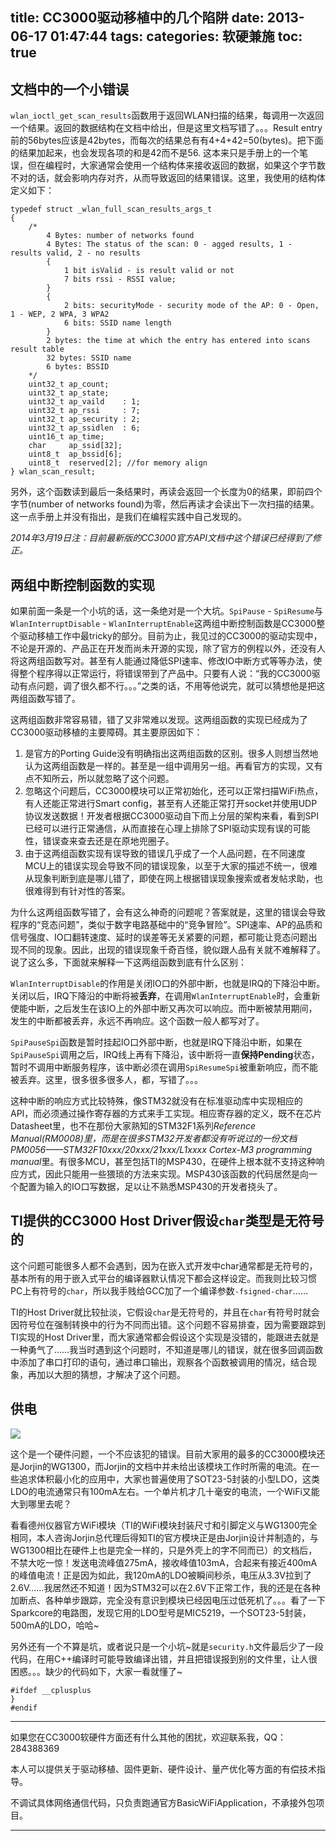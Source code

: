 title: CC3000驱动移植中的几个陷阱
date: 2013-06-17 01:47:44
tags:
categories: 软硬兼施
toc: true
---

## 文档中的一个小错误

`wlan_ioctl_get_scan_results`函数用于返回WLAN扫描的结果，每调用一次返回一个结果。返回的数据结构在文档中给出，但是这里文档写错了。。。Result entry前的56bytes应该是42bytes，而每次的结果总有有4+4+42=50(bytes)。把下面的结果加起来，也会发现各项的和是42而不是56. 这本来只是手册上的一个笔误，但在编程时，大家通常会使用一个结构体来接收返回的数据，如果这个字节数不对的话，就会影响内存对齐，从而导致返回的结果错误。这里，我使用的结构体定义如下：

<!--more-->
	
```
typedef struct _wlan_full_scan_results_args_t
{
    /*
        4 Bytes: number of networks found
        4 Bytes: The status of the scan: 0 - agged results, 1 - results valid, 2 - no results
        {
            1 bit isValid - is result valid or not
            7 bits rssi - RSSI value;
        }
        {
            2 bits: securityMode - security mode of the AP: 0 - Open, 1 - WEP, 2 WPA, 3 WPA2
            6 bits: SSID name length
        }
        2 bytes: the time at which the entry has entered into scans result table
        32 bytes: SSID name
        6 bytes: BSSID
    */
    uint32_t ap_count;
    uint32_t ap_state;
    uint32_t ap_vaild    : 1;
    uint32_t ap_rssi     : 7;
    uint32_t ap_security : 2;
    uint32_t ap_ssidlen  : 6;
    uint16_t ap_time;
    char     ap_ssid[32];
    uint8_t  ap_bssid[6];
    uint8_t  reserved[2]; //for memory align
} wlan_scan_result;
```

另外，这个函数读到最后一条结果时，再读会返回一个长度为0的结果，即前四个字节(number of networks found)为零，然后再读才会读出下一次扫描的结果。这一点手册上并没有指出，是我们在编程实践中自己发现的。

*2014年3月19日注：目前最新版的CC3000官方API文档中这个错误已经得到了修正。*
 
## 两组中断控制函数的实现

如果前面一条是一个小坑的话，这一条绝对是一个大坑。`SpiPause` - `SpiResume`与`WlanInterruptDisable` - `WlanInterruptEnable`这两组中断控制函数是CC3000整个驱动移植工作中最tricky的部分。目前为止，我见过的CC3000的驱动实现中，不论是开源的、产品正在开发而尚未开源的实现，除了官方的例程以外，还没有人将这两组函数写对。甚至有人能通过降低SPI速率、修改IO中断方式等等办法，使得整个程序得以正常运行，将错误带到了产品中。只要有人说：“我的CC3000驱动有点问题，调了很久都不行。。。”之类的话，不用等他说完，就可以猜想他是把这两组函数写错了。

这两组函数非常容易错，错了又非常难以发现。这两组函数的实现已经成为了CC3000驱动移植的主要障碍。其主要原因如下：

1. 是官方的Porting Guide没有明确指出这两组函数的区别。很多人则想当然地认为这两组函数是一样的。甚至是一组中调用另一组。再看官方的实现，又有点不知所云，所以就忽略了这个问题。
2. 忽略这个问题后，CC3000模块可以正常初始化，还可以正常扫描WiFi热点，有人还能正常进行Smart config，甚至有人还能正常打开socket并使用UDP协议发送数据！开发者根据CC3000驱动自下而上分层的架构来看，看到SPI已经可以进行正常通信，从而直接在心理上排除了SPI驱动实现有误的可能性，错误查来查去还是在原地兜圈子。
3. 由于这两组函数实现有误导致的错误几乎成了一个人品问题，在不同速度MCU上的错误实现会导致不同的错误现象，以至于大家的描述不统一，很难从现象判断到底是哪儿错了，即使在网上根据错误现象搜索或者发帖求助，也很难得到有针对性的答案。

为什么这两组函数写错了，会有这么神奇的问题呢？答案就是，这里的错误会导致程序的“竞态问题”，类似于数字电路基础中的“竞争冒险”。SPI速率、AP的品质和信号强度、IO口翻转速度、延时的误差等无关紧要的问题，都可能让竞态问题出现不同的现象。因此，出现的错误现象千奇百怪，貌似跟人品有关就不难解释了。说了这么多，下面就来解释一下这两组函数到底有什么区别：

`WlanInterruptDisable`的作用是关闭IO口的外部中断，也就是IRQ的下降沿中断。关闭以后，IRQ下降沿的中断将被**丢弃**，在调用`WlanInterruptEnable`时，会重新使能中断，之后发生在该IO上的外部中断又再次可以响应。而中断被禁用期间，发生的中断都被丢弃，永远不再响应。这个函数一般人都写对了。

`SpiPauseSpi`函数是暂时挂起IO口外部中断，也就是IRQ下降沿中断，如果在`SpiPauseSpi`调用之后，IRQ线上再有下降沿，该中断将一直**保持Pending**状态，暂时不调用中断服务程序，该中断必须在调用`SpiResumeSpi`被重新响应，而不能被丢弃。这里，很多很多很多人，都，写错了。。。

这种中断的响应方式比较特殊，像STM32就没有在标准驱动库中实现相应的API，而必须通过操作寄存器的方式来手工实现。相应寄存器的定义，既不在芯片Datasheet里，也不在那份大家熟知的STM32F1系列*Reference Manual(RM0008)*里，而是在很多STM32开发者都没有听说过的一份文档*PM0056——STM32F10xxx/20xxx/21xxx/L1xxxx Cortex-M3 programming manual*里。有很多MCU，甚至包括TI的MSP430，在硬件上根本就不支持这种响应方式，因此只能用一些猥琐的方法来实现。MSP430该函数的代码居然是向一个配置为输入的IO口写数据，足以让不熟悉MSP430的开发者挠头了。

## TI提供的CC3000 Host Driver假设`char`类型是无符号的

这个问题可能很多人都不会遇到，因为在嵌入式开发中char通常都是无符号的，基本所有的用于嵌入式平台的编译器默认情况下都会这样设定。而我则比较习惯PC上有符号的`char`，所以我手贱给GCC加了一个编译参数`-fsigned-char`……

TI的Host Driver就比较扯淡，它假设`char`是无符号的，并且在`char`有符号时就会因符号位在强制转换中的行为不同而出错。这个问题不容易排查，因为需要跟踪到TI实现的Host Driver里，而大家通常都会假设这个实现是没错的，能跟进去就是一种勇气了……我当时遇到这个问题时，不知道是哪儿的错误，就在很多回调函数中添加了串口打印的语句，通过串口输出，观察各个函数被调用的情况，结合现象，再加以大胆的猜想，才解决了这个问题。

## 供电

![][pic]

这个是一个硬件问题，一个不应该犯的错误。目前大家用的最多的CC3000模块还是Jorjin的WG1300，而Jorjin的文档中并未给出该模块工作时所需的电流。在一些追求体积最小化的应用中，大家也普遍使用了SOT23-5封装的小型LDO，这类LDO的电流通常只有100mA左右。一个单片机才几十毫安的电流，一个WiFi又能大到哪里去呢？

看看德州仪器官方WiFi模块（TI的WiFi模块封装尺寸和引脚定义与WG1300完全相同，本人咨询Jorjin总代理后得知TI的官方模块正是由Jorjin设计并制造的，与WG1300相比在硬件上也是完全一样的，只是外壳上的字不同而已）的文档后，不禁大吃一惊！发送电流峰值275mA，接收峰值103mA，合起来有接近400mA的峰值电流！正是因为如此，我120mA的LDO被瞬间秒杀，电压从3.3V拉到了2.6V……我居然还不知道！因为STM32可以在2.6V下正常工作，我的还是在各种加断点、各种单步跟踪，完全没有意识到模块已经因电压过低死机了。。。看了一下Sparkcore的电路图，发现它用的LDO型号是MIC5219，一个SOT23-5封装，500mA的LDO，哈哈~

另外还有一个不算是坑，或者说只是一个小坑~就是`security.h`文件最后少了一段代码，在用C++编译时可能导致编译出错，并且把错误报到别的文件里，让人很困惑。。。缺少的代码如下，大家一看就懂了~

```
#ifdef __cplusplus
}
#endif
```

---------------

如果您在CC3000软硬件方面还有什么其他的困扰，欢迎联系我，QQ：284388369

本人可以提供关于驱动移植、固件更新、硬件设计、量产优化等方面的有偿技术指导。

不调试具体网络通信代码，只负责跑通官方BasicWiFiApplication，不承接外包项目。

---------------

[pic]: /images/cc3000-porting-1.png
